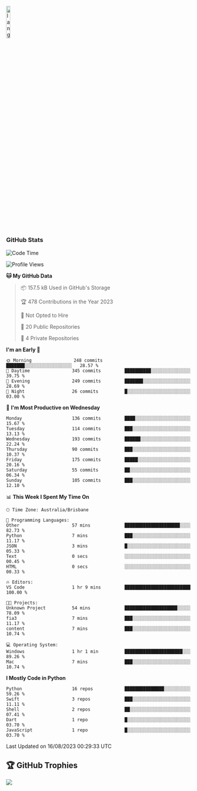 <p align="left"><img width=15%" src="https://github.com/alansmathew/alansmathew/raw/master/lang.gif" alt="lang image here" /></p>

# <h3 align="left">GitHub Stats</h3>

<!--START_SECTION:waka-->
![Code Time](http://img.shields.io/badge/Code%20Time-308%20hrs%2039%20mins-blue)

![Profile Views](http://img.shields.io/badge/Profile%20Views-0-blue)

**🐱 My GitHub Data** 

> 📦 157.5 kB Used in GitHub's Storage 
 > 
> 🏆 478 Contributions in the Year 2023
 > 
> 🚫 Not Opted to Hire
 > 
> 📜 20 Public Repositories 
 > 
> 🔑 4 Private Repositories 
 > 
**I'm an Early 🐤** 

```text
🌞 Morning                248 commits         ███████░░░░░░░░░░░░░░░░░░   28.57 % 
🌆 Daytime                345 commits         ██████████░░░░░░░░░░░░░░░   39.75 % 
🌃 Evening                249 commits         ███████░░░░░░░░░░░░░░░░░░   28.69 % 
🌙 Night                  26 commits          █░░░░░░░░░░░░░░░░░░░░░░░░   03.00 % 
```
📅 **I'm Most Productive on Wednesday** 

```text
Monday                   136 commits         ████░░░░░░░░░░░░░░░░░░░░░   15.67 % 
Tuesday                  114 commits         ███░░░░░░░░░░░░░░░░░░░░░░   13.13 % 
Wednesday                193 commits         ██████░░░░░░░░░░░░░░░░░░░   22.24 % 
Thursday                 90 commits          ███░░░░░░░░░░░░░░░░░░░░░░   10.37 % 
Friday                   175 commits         █████░░░░░░░░░░░░░░░░░░░░   20.16 % 
Saturday                 55 commits          ██░░░░░░░░░░░░░░░░░░░░░░░   06.34 % 
Sunday                   105 commits         ███░░░░░░░░░░░░░░░░░░░░░░   12.10 % 
```


📊 **This Week I Spent My Time On** 

```text
🕑︎ Time Zone: Australia/Brisbane

💬 Programming Languages: 
Other                    57 mins             █████████████████████░░░░   82.73 % 
Python                   7 mins              ███░░░░░░░░░░░░░░░░░░░░░░   11.17 % 
JSON                     3 mins              █░░░░░░░░░░░░░░░░░░░░░░░░   05.33 % 
Text                     0 secs              ░░░░░░░░░░░░░░░░░░░░░░░░░   00.45 % 
HTML                     0 secs              ░░░░░░░░░░░░░░░░░░░░░░░░░   00.33 % 

🔥 Editors: 
VS Code                  1 hr 9 mins         █████████████████████████   100.00 % 

🐱‍💻 Projects: 
Unknown Project          54 mins             ████████████████████░░░░░   78.09 % 
fia3                     7 mins              ███░░░░░░░░░░░░░░░░░░░░░░   11.17 % 
content                  7 mins              ███░░░░░░░░░░░░░░░░░░░░░░   10.74 % 

💻 Operating System: 
Windows                  1 hr 1 min          ██████████████████████░░░   89.26 % 
Mac                      7 mins              ███░░░░░░░░░░░░░░░░░░░░░░   10.74 % 
```

**I Mostly Code in Python** 

```text
Python                   16 repos            ███████████████░░░░░░░░░░   59.26 % 
Swift                    3 repos             ███░░░░░░░░░░░░░░░░░░░░░░   11.11 % 
Shell                    2 repos             ██░░░░░░░░░░░░░░░░░░░░░░░   07.41 % 
Dart                     1 repo              █░░░░░░░░░░░░░░░░░░░░░░░░   03.70 % 
JavaScript               1 repo              █░░░░░░░░░░░░░░░░░░░░░░░░   03.70 % 
```




 Last Updated on 16/08/2023 00:29:33 UTC
<!--END_SECTION:waka-->

## 🏆 GitHub Trophies

![](https://github-profile-trophy.vercel.app/?username=samh06&theme=discord&no-frame=true&no-bg=false&margin-w=4)
